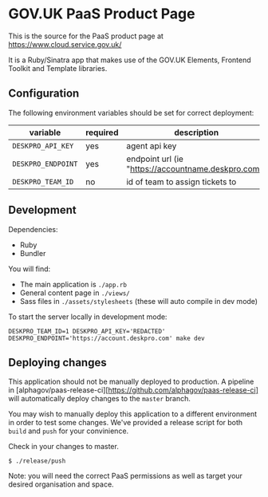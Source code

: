 # GOV.UK PaaS Product Page

This is the source for the PaaS product page at https://www.cloud.service.gov.uk/

It is a Ruby/Sinatra app that makes use of the GOV.UK Elements, Frontend Toolkit and Template libraries.

## Configuration

The following environment variables should be set for correct deployment:

| variable | required | description |
|---|---|---|
| `DESKPRO_API_KEY` | yes | agent api key |
| `DESKPRO_ENDPOINT` | yes | endpoint url (ie "https://accountname.deskpro.com") |
| `DESKPRO_TEAM_ID` | no | id of team to assign tickets to |

## Development

Dependencies:

* Ruby
* Bundler

You will find:

* The main application is `./app.rb`
* General content page in `./views/`
* Sass files in `./assets/stylesheets` (these will auto compile in dev mode)

To start the server locally in development mode:

```
DESKPRO_TEAM_ID=1 DESKPRO_API_KEY='REDACTED' DESKPRO_ENDPOINT='https://account.deskpro.com' make dev
```

## Deploying changes

This application should not be manually deployed to production. A pipeline
in [alphagov/paas-release-ci][https://github.com/alphagov/paas-release-ci]
will automatically deploy changes to the `master` branch.

You may wish to manually deploy this application to a different
environment in order to test some changes. We've provided a release
script for both `build` and `push` for your convinience.

Check in your changes to master.

```
$ ./release/push
```

Note: you will need the correct PaaS permissions as well as target your 
desired organisation and space.


